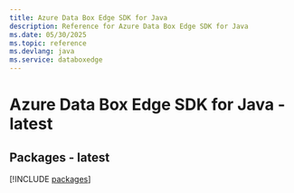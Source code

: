 ```yaml
---
title: Azure Data Box Edge SDK for Java
description: Reference for Azure Data Box Edge SDK for Java
ms.date: 05/30/2025
ms.topic: reference
ms.devlang: java
ms.service: databoxedge
---
```

# Azure Data Box Edge SDK for Java - latest
## Packages - latest
[!INCLUDE [packages](data-box-edge-index.md)]